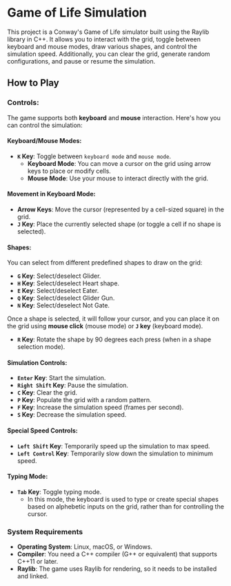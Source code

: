 # Game of Life Simulation

This project is a Conway's Game of Life simulator built using the Raylib library in C++. It allows you to interact with the grid, toggle between keyboard and mouse modes, draw various shapes, and control the simulation speed. Additionally, you can clear the grid, generate random configurations, and pause or resume the simulation.

## How to Play

### Controls:

The game supports both **keyboard** and **mouse** interaction. Here's how you can control the simulation:

#### Keyboard/Mouse Modes:

- **`K` Key**: Toggle between `keyboard mode` and `mouse mode`.
    - **Keyboard Mode**: You can move a cursor on the grid using arrow keys to place or modify cells.
    - **Mouse Mode**: Use your mouse to interact directly with the grid.

#### Movement in Keyboard Mode:

- **Arrow Keys**: Move the cursor (represented by a cell-sized square) in the grid.
- **`J` Key**: Place the currently selected shape (or toggle a cell if no shape is selected).

#### Shapes:

You can select from different predefined shapes to draw on the grid:

- **`G` Key**: Select/deselect Glider.
- **`H` Key**: Select/deselect Heart shape.
- **`E` Key**: Select/deselect Eater.
- **`Q` Key**: Select/deselect Glider Gun.
- **`N` Key**: Select/deselect Not Gate.

Once a shape is selected, it will follow your cursor, and you can place it on the grid using **mouse click** (mouse mode) or **`J` key** (keyboard mode).

- **`R` Key**: Rotate the shape by 90 degrees each press (when in a shape selection mode).

#### Simulation Controls:

- **`Enter` Key**: Start the simulation.
- **`Right Shift` Key**: Pause the simulation.
- **`C` Key**: Clear the grid.
- **`P` Key**: Populate the grid with a random pattern.
- **`F` Key**: Increase the simulation speed (frames per second).
- **`S` Key**: Decrease the simulation speed.

#### Special Speed Controls:

- **`Left Shift` Key**: Temporarily speed up the simulation to max speed.
- **`Left Control` Key**: Temporarily slow down the simulation to minimum speed.

#### Typing Mode:

- **`Tab` Key**: Toggle typing mode.
  - In this mode, the keyboard is used to type or create special shapes based on alphebetic inputs on the grid, rather than for controlling the cursor.

### System Requirements

- **Operating System**: Linux, macOS, or Windows.
- **Compiler**: You need a C++ compiler (G++ or equivalent) that supports C++11 or later.
- **Raylib**: The game uses Raylib for rendering, so it needs to be installed and linked.